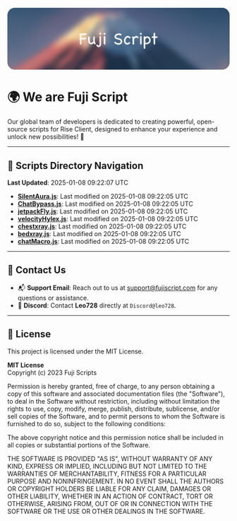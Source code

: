 ![Banner](.github/b.webp)

# 🌍 **We are Fuji Script**

Our global team of developers is dedicated to creating powerful, open-source scripts for Rise Client, designed to enhance your experience and unlock new possibilities! 🌟

---
<!-- SCRIPTS_NAVIGATION_START -->
## 📂 **Scripts Directory Navigation**

**Last Updated**: 2025-01-08 09:22:07 UTC

- **[SilentAura.js](scripts/SilentAura.js)**: Last modified on 2025-01-08 09:22:05 UTC
- **[ChatBypass.js](scripts/ChatBypass.js)**: Last modified on 2025-01-08 09:22:05 UTC
- **[jetpackFly.js](scripts/jetpackFly.js)**: Last modified on 2025-01-08 09:22:05 UTC
- **[velocityHylex.js](scripts/velocityHylex.js)**: Last modified on 2025-01-08 09:22:05 UTC
- **[chestxray.js](scripts/chestxray.js)**: Last modified on 2025-01-08 09:22:05 UTC
- **[bedxray.js](scripts/bedxray.js)**: Last modified on 2025-01-08 09:22:05 UTC
- **[chatMacro.js](scripts/chatMacro.js)**: Last modified on 2025-01-08 09:22:05 UTC

<!-- SCRIPTS_NAVIGATION_END -->

---

## 💬 **Contact Us**  
- 📬 **Support Email**: Reach out to us at [support@fujiscript.com](mailto:support@fujiscript.com) for any questions or assistance.  
- 💬 **Discord**: Contact **Leo728** directly at `Discord@leo728`.

---

## 📜 **License**

This project is licensed under the MIT License.  

**MIT License**  
Copyright (c) 2023 Fuji Scripts  

Permission is hereby granted, free of charge, to any person obtaining a copy of this software and associated documentation files (the "Software"), to deal in the Software without restriction, including without limitation the rights to use, copy, modify, merge, publish, distribute, sublicense, and/or sell copies of the Software, and to permit persons to whom the Software is furnished to do so, subject to the following conditions:  

The above copyright notice and this permission notice shall be included in all copies or substantial portions of the Software.  

THE SOFTWARE IS PROVIDED "AS IS", WITHOUT WARRANTY OF ANY KIND, EXPRESS OR IMPLIED, INCLUDING BUT NOT LIMITED TO THE WARRANTIES OF MERCHANTABILITY, FITNESS FOR A PARTICULAR PURPOSE AND NONINFRINGEMENT. IN NO EVENT SHALL THE AUTHORS OR COPYRIGHT HOLDERS BE LIABLE FOR ANY CLAIM, DAMAGES OR OTHER LIABILITY, WHETHER IN AN ACTION OF CONTRACT, TORT OR OTHERWISE, ARISING FROM, OUT OF OR IN CONNECTION WITH THE SOFTWARE OR THE USE OR OTHER DEALINGS IN THE SOFTWARE.  
